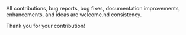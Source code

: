 All contributions, bug reports, bug fixes, documentation improvements, enhancements, and ideas are welcome.nd consistency.

Thank you for your contribution!
